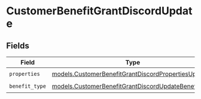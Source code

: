 # CustomerBenefitGrantDiscordUpdate


## Fields

| Field                                                                                                            | Type                                                                                                             | Required                                                                                                         | Description                                                                                                      |
| ---------------------------------------------------------------------------------------------------------------- | ---------------------------------------------------------------------------------------------------------------- | ---------------------------------------------------------------------------------------------------------------- | ---------------------------------------------------------------------------------------------------------------- |
| `properties`                                                                                                     | [models.CustomerBenefitGrantDiscordPropertiesUpdate](../models/customerbenefitgrantdiscordpropertiesupdate.md)   | :heavy_check_mark:                                                                                               | N/A                                                                                                              |
| `benefit_type`                                                                                                   | [models.CustomerBenefitGrantDiscordUpdateBenefitType](../models/customerbenefitgrantdiscordupdatebenefittype.md) | :heavy_check_mark:                                                                                               | N/A                                                                                                              |